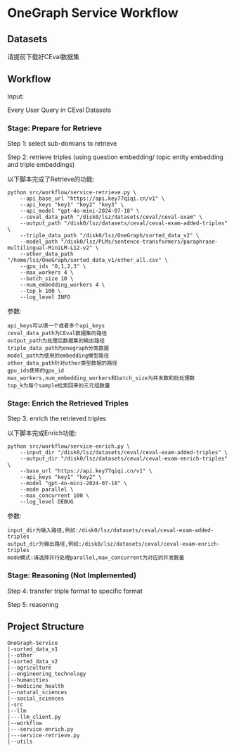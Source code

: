 # OneGraph Service Workflow

## Datasets
请提前下载好CEval数据集

## Workflow
Input: 

Every User Query in CEval Datasets

### Stage: Prepare for Retrieve
Step 1: select sub-domians to retrieve

Step 2: retrieve triples (using question embedding/ topic entity embedding and triple embeddings)

以下脚本完成了Retrieve的功能:

    python src/workflow/service-retrieve.py \
        --api_base_url "https://api.key77qiqi.cn/v1" \
        --api_keys "key1" "key2" "key3" \
        --api_model "gpt-4o-mini-2024-07-18" \
        --ceval_data_path "/disk0/lsz/datasets/ceval/ceval-exam" \
        --output_path "/disk0/lsz/datasets/ceval/ceval-exam-added-triples" \
        --triple_data_path "/disk0/lsz/OneGraph/sorted_data_v2" \
        --model_path "/disk0/lsz/PLMs/sentence-transformers/paraphrase-multilingual-MiniLM-L12-v2" \
        --other_data_path "/home/lsz/OneGraph/sorted_data_v1/other_all.csv" \
        --gpu_ids "0,1,2,3" \
        --max_workers 4 \
        --batch_size 10 \
        --num_embedding_workers 4 \
        --top_k 100 \
        --log_level INFO

参数:

    api_keys可以填一个或者多个api_keys
    ceval_data_path为CEval数据集的路径
    output_path为处理后数据集的输出路径
    triple_data_path为onegraph分类数据
    model_path为使用的embedding模型路径
    other_data_path针对other类型数据的路径
    gpu_ids使用的gpu_id
    max_workers,num_embedding_workers和batch_size为并发数和批处理数
    top_k为每个sample检索回来的三元组数量

### Stage: Enrich the Retrieved Triples
Step 3: enrich the retrieved triples

以下脚本完成Enrich功能:

    python src/workflow/service-enrich.py \
        --input_dir "/disk0/lsz/datasets/ceval/ceval-exam-added-triples" \
        --output_dir "/disk0/lsz/datasets/ceval/ceval-exam-enrich-triples" \
        --base_url "https://api.key77qiqi.cn/v1" \
        --api_keys "key1" "key2" \
        --model "gpt-4o-mini-2024-07-18" \
        --mode parallel \
        --max_concurrent 100 \
        --log_level DEBUG

参数:

    input_dir为输入路径,例如:/disk0/lsz/datasets/ceval/ceval-exam-added-triples
    output_dir为输出路径,例如:/disk0/lsz/datasets/ceval/ceval-exam-enrich-triples
    mode模式:请选择并行处理parallel,max_concurrent为对应的并发数量

### Stage: Reasoning (Not Implemented)
Step 4: transfer triple format to specific format

Step 5: reasoning

## Project Structure
    OneGraph-Service
    |-sorted_data_v1
    |--other
    |-sorted_data_v2
    |--agriculture
    |--engineering_technology
    |--humanities
    |--medicine_health
    |--natural_sciences
    |--social_sciences
    |-src
    |--llm
    |---llm_client.py
    |--workflow
    |---service-enrich.py
    |---service-retrieve.py
    |--utils